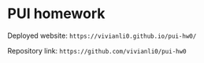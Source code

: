 # PUI homework

Deployed website: `https://vivianli0.github.io/pui-hw0/`

Repository link: `https://github.com/vivianli0/pui-hw0`
